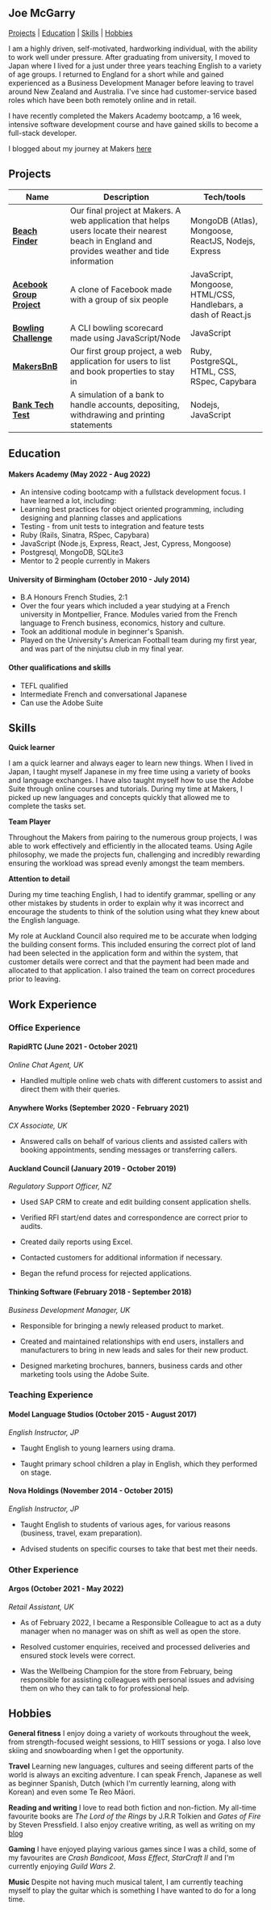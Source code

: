 ## Joe McGarry

[Projects](#projects) | [Education](#education) | [Skills](#skills) | [Hobbies](#hobbies)

I am a highly driven, self-motivated, hardworking individual, with the ability to work well under pressure. 
After graduating from university, I moved to Japan where I lived for a just under three years teaching English to a variety of age groups. I returned to England for a short while and gained experienced as a Business Development Manager before leaving to travel around New Zealand and Australia. I've since had customer-service based roles which have been both remotely online and in retail. 

I have recently completed the Makers Academy bootcamp, a 16 week, intensive software development course and have gained skills to become a full-stack developer. 

I blogged about my journey at Makers [here](https://medium.com/@joewmcgarry)

## Projects

| Name                         | Description       | Tech/tools        |
| ---------------------------- | ----------------- | ----------------- |
| **[Beach Finder](https://github.com/joe-mcgarry/beach-life)** | Our final project at Makers. A web application that helps users locate their nearest beach in England and provides weather and tide information | MongoDB (Atlas), Mongoose, ReactJS, Nodejs, Express |
| **[Acebook Group Project](https://github.com/PatrickReynoldsCoding/the-fakebook)** | A clone of Facebook made with a group of six people | JavaScript, Mongoose, HTML/CSS, Handlebars, a dash of React.js |
| **[Bowling Challenge](https://github.com/joe-mcgarry/bowling-challenge)** | A CLI bowling scorecard made using JavaScript/Node | JavaScript |
| **[MakersBnB](https://github.com/sophiechannon/MakersBnB)** | Our first group project, a web application for users to list and book properties to stay in | Ruby, PostgreSQL, HTML, CSS, RSpec, Capybara |
| **[Bank Tech Test](https://github.com/joe-mcgarry/bank-tech-test)** | A simulation of a bank to handle accounts, depositing, withdrawing and printing statements | Nodejs, JavaScript |

## Education

#### Makers Academy (May 2022 - Aug 2022)
- An intensive coding bootcamp with a fullstack development focus. I have learned a lot, including:
- Learning best practices for object oriented programming, including designing and planning classes and applications
- Testing - from unit tests to integration and feature tests
- Ruby (Rails, Sinatra, RSpec, Capybara)
- JavaScript (Node.js, Express, React, Jest, Cypress, Mongoose)
- Postgresql, MongoDB, SQLite3
- Mentor to 2 people currently in Makers

#### University of Birmingham (October 2010 - July 2014)

- B.A Honours French Studies, 2:1
- Over the four years which included a year studying at a French university in Montpellier, France. Modules varied from the French language to French business, economics, history and culture. 
- Took an additional module in beginner's Spanish.
- Played on the University's American Football team during my first year, and was part of the ninjutsu club in my final year.

#### Other qualifications and skills

- TEFL qualified
- Intermediate French and conversational Japanese
- Can use the Adobe Suite

## Skills

**Quick learner**

I am a quick learner and always eager to learn new things. When I lived in Japan, I taught myself Japanese in my free time using a variety of books and language exchanges. I have also taught myself how to use the Adobe Suite through online courses and tutorials. During my time at Makers, I picked up new languages and concepts quickly that allowed me to complete the tasks set.

**Team Player**

Throughout the Makers from pairing to the numerous group projects, I was able to work effectively and efficiently in the allocated teams. Using Agile philosophy, we made the projects fun, challenging and incredibly rewarding ensuring the workload was spread evenly amongst the team members. 

**Attention to detail**

During my time teaching English, I had to identify grammar, spelling or any other mistakes by students in order to explain why it was incorrect and encourage the students to think of the solution using what they knew about the English language. 

My role at Auckland Council also required me to be accurate when lodging the building consent forms. This included ensuring the correct plot of land had been selected in the application form and within the system, that customer details were correct and that the payment had been made and allocated to that application. I also trained the team on correct procedures prior to leaving.  

## Work Experience
### Office Experience

#### **RapidRTC** (June 2021 - October 2021)  
_Online Chat Agent, UK_

- Handled multiple online web chats with different customers to assist and direct them with their queries.

#### **Anywhere Works** (September 2020 - February 2021)  
_CX Associate, UK_

- Answered calls on behalf of various clients and assisted callers with booking appointments, sending messages or transferring callers.

#### **Auckland Council** (January 2019 - October 2019)  
_Regulatory Support Officer, NZ_

- Used SAP CRM to create and edit building consent application shells.

- Verified RFI start/end dates and correspondence are correct prior to audits. 

- Created daily reports using Excel. 

- Contacted customers for additional information if necessary. 

- Began the refund process for rejected applications. 

#### **Thinking Software** (February 2018 - September 2018)  
_Business Development Manager, UK_

- Responsible for bringing a  newly released product to market.  

- Created and maintained relationships with end users, installers and manufacturers to bring in new leads and sales for their new product. 

- Designed marketing brochures, banners, business cards and other marketing tools using the Adobe Suite. 

### Teaching Experience
#### **Model Language Studios** (October 2015 - August 2017)
_English Instructor, JP_

- Taught English to young learners using drama. 

- Taught primary school children a play in English, which they performed on stage. 

#### **Nova Holdings** (November 2014 - October 2015)
_English Instructor, JP_

- Taught English to students of various ages, for various reasons (business, travel, exam preparation).

- Advised students on specific courses to take that best met their needs.

### Other Experience
#### **Argos** (October 2021 - May 2022)
_Retail Assistant, UK_
- As of February 2022, I became a Responsible Colleague to act as a duty manager when no manager was on shift as well as open the store.

- Resolved customer enquiries, received and processed deliveries and ensured stock levels were correct. 

- Was the Wellbeing Champion for the store from February, being responsible for assisting colleagues with personal issues and advising them on who they can talk to for professional help. 

## Hobbies

**General fitness** I enjoy doing a variety of workouts throughout the week, from strength-focused weight sessions, to HIIT sessions or yoga. I also love skiing and snowboarding when I get the opportunity.  

**Travel** Learning new languages, cultures and seeing different parts of the world is always an exciting adventure. I can speak French, Japanese as well as beginner Spanish, Dutch (which I'm currently learning, along with Korean) and even some Te Reo Māori.

**Reading and writing** I love to read both fiction and non-fiction. My all-time favourite books are *The Lord of the Rings* by J.R.R Tolkien and *Gates of Fire* by Steven Pressfield. I also enjoy creative writing, as well as writing on my [blog](https://medium.com/@joewmcgarry)

**Gaming** I have enjoyed playing various games since I was a child, some of my favourites are *Crash Bandicoot*, *Mass Effect*, *StarCraft II* and I'm currently enjoying *Guild Wars 2*. 

**Music** Despite not having much musical talent, I am currently teaching myself to play the guitar which is something I have wanted to do for a long time. 